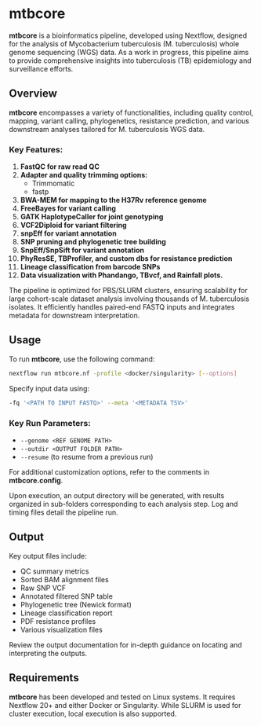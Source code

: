 # mtbcore

**mtbcore** is a bioinformatics pipeline, developed using Nextflow, designed for the analysis of Mycobacterium tuberculosis (M. tuberculosis) whole genome sequencing (WGS) data. As a work in progress, this pipeline aims to provide comprehensive insights into tuberculosis (TB) epidemiology and surveillance efforts.

## Overview

**mtbcore** encompasses a variety of functionalities, including quality control, mapping, variant calling, phylogenetics, resistance prediction, and various downstream analyses tailored for M. tuberculosis WGS data.

### Key Features:

1. **FastQC for raw read QC**
2. **Adapter and quality trimming options:**
   - Trimmomatic
   - fastp 
3. **BWA-MEM for mapping to the H37Rv reference genome**
4. **FreeBayes for variant calling**
5. **GATK HaplotypeCaller for joint genotyping**
6. **VCF2Diploid for variant filtering**
7. **snpEff for variant annotation**
8. **SNP pruning and phylogenetic tree building**
9. **SnpEff/SnpSift for variant annotation**
10. **PhyResSE, TBProfiler, and custom dbs for resistance prediction**
11. **Lineage classification from barcode SNPs**
12. **Data visualization with Phandango, TBvcf, and Rainfall plots.**

The pipeline is optimized for PBS/SLURM clusters, ensuring scalability for large cohort-scale dataset analysis involving thousands of M. tuberculosis isolates. It efficiently handles paired-end FASTQ inputs and integrates metadata for downstream interpretation.

## Usage

To run **mtbcore**, use the following command:

```bash
nextflow run mtbcore.nf -profile <docker/singularity> [--options]
```

Specify input data using:

```bash
-fq '<PATH TO INPUT FASTQ>' --meta '<METADATA TSV>'
```

### Key Run Parameters:

- `--genome <REF GENOME PATH>`
- `--outdir <OUTPUT FOLDER PATH>`
- `--resume` (to resume from a previous run)

For additional customization options, refer to the comments in **mtbcore.config**.

Upon execution, an output directory will be generated, with results organized in sub-folders corresponding to each analysis step. Log and timing files detail the pipeline run.

## Output

Key output files include:

- QC summary metrics
- Sorted BAM alignment files
- Raw SNP VCF
- Annotated filtered SNP table
- Phylogenetic tree (Newick format)
- Lineage classification report
- PDF resistance profiles
- Various visualization files

Review the output documentation for in-depth guidance on locating and interpreting the outputs.

## Requirements

**mtbcore** has been developed and tested on Linux systems. It requires Nextflow 20+ and either Docker or Singularity. While SLURM is used for cluster execution, local execution is also supported.
